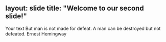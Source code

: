 layout: slide
title: "Welcome to our second slide!"
---
Your text
But man is not made for defeat. A man can be destroyed but not defeated. Ernest Hemingway
